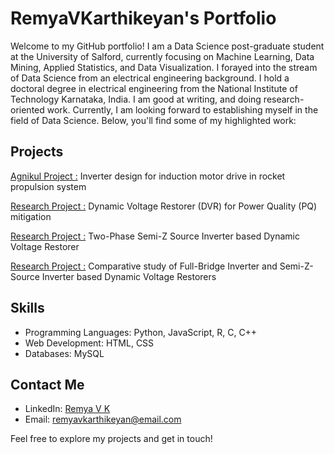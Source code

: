 # RemyaVKarthikeyan's Portfolio

Welcome to my GitHub portfolio! I am a Data Science post-graduate student at the University of Salford, 
currently focusing on Machine Learning, Data Mining, Applied Statistics, and Data Visualization. 
I forayed into the stream of Data Science from an electrical engineering background. 
I hold a doctoral degree in electrical engineering from the National Institute of Technology Karnataka, India. 
I am good at writing, and doing research-oriented work. 
Currently, I am looking forward to establishing myself in the field of Data Science.
Below, you'll find some of my highlighted work:

## Projects
[Agnikul Project :](https://agnikul.in/#/)
Inverter design for induction motor drive in rocket propulsion system

[Research Project :](https://link.springer.com/article/10.1007/s13369-017-2841-3)
Dynamic Voltage Restorer (DVR) for Power Quality (PQ) mitigation

[Research Project :](https://ieeexplore.ieee.org/document/8707905)
Two-Phase Semi-Z Source Inverter based Dynamic Voltage Restorer

[Research Project :](https://ieeexplore.ieee.org/stamp/stamp.jsp?tp=&arnumber=8529017)
Comparative study of Full-Bridge Inverter and Semi-Z-Source Inverter based Dynamic Voltage Restorers

## Skills

- Programming Languages: Python, JavaScript, R, C, C++
- Web Development: HTML, CSS 
- Databases: MySQL

## Contact Me

- LinkedIn: [Remya V K](https://www.linkedin.com/in/remya-vk-b1188621/)
- Email: remyavkarthikeyan@email.com

Feel free to explore my projects and get in touch!

